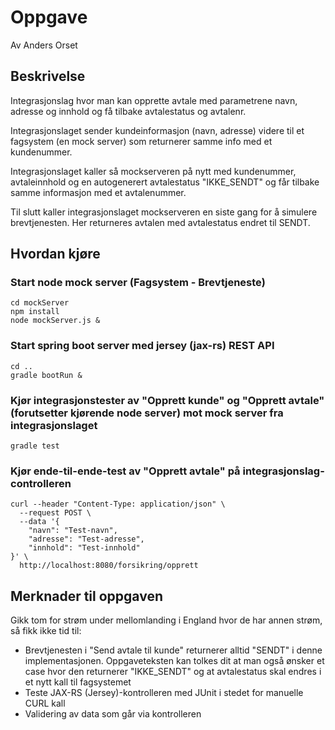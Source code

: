 # Oppgave #
Av Anders Orset

## Beskrivelse ##
Integrasjonslag hvor man kan opprette avtale med parametrene navn, adresse og innhold og få  tilbake avtalestatus og avtalenr.

Integrasjonslaget sender kundeinformasjon (navn, adresse) videre til et fagsystem (en mock server) som returnerer samme info med et kundenummer.

Integrasjonslaget kaller så mockserveren på nytt med kundenummer, avtaleinnhold og en autogenerert avtalestatus "IKKE_SENDT" og får tilbake
samme informasjon med et avtalenummer.

Til slutt kaller integrasjonslaget mockserveren en siste gang for å simulere brevtjenesten. Her returneres
avtalen med avtalestatus endret til SENDT. 

## Hvordan kjøre ##

### Start node mock server (Fagsystem - Brevtjeneste) ###
```
cd mockServer
npm install
node mockServer.js &
```

### Start spring boot server med jersey (jax-rs) REST API ###
```
cd ..
gradle bootRun &
```

### Kjør integrasjonstester av "Opprett kunde" og "Opprett avtale" (forutsetter kjørende node server) mot mock server fra integrasjonslaget ###
```
gradle test
```

### Kjør ende-til-ende-test av "Opprett avtale" på integrasjonslag-controlleren ###

```
curl --header "Content-Type: application/json" \
  --request POST \
  --data '{
	"navn": "Test-navn",
	"adresse": "Test-adresse",
	"innhold": "Test-innhold"
}' \
  http://localhost:8080/forsikring/opprett
```

## Merknader til oppgaven ##

Gikk tom for strøm under mellomlanding i England hvor de har annen strøm, så fikk ikke tid til:
- Brevtjenesten i "Send avtale til kunde" returnerer alltid "SENDT" i denne implementasjonen. Oppgaveteksten kan tolkes dit at man også ønsker et case hvor den returnerer "IKKE_SENDT" og at avtalestatus skal endres i et nytt kall til fagsystemet
- Teste JAX-RS (Jersey)-kontrolleren med JUnit i stedet for manuelle CURL kall
- Validering av data som går via kontrolleren
